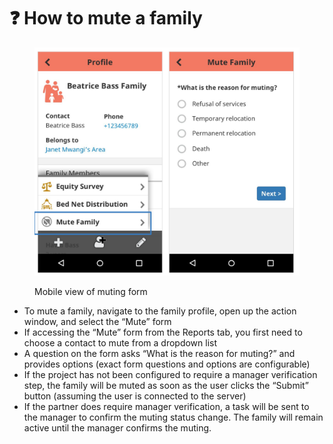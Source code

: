# ❓ How to mute a family

<figure><img src="../.gitbook/assets/image (2).png" alt=""><figcaption><p>Mobile view of muting form</p></figcaption></figure>



* To mute a family, navigate to the family profile, open up the action window, and select the “Mute” form
* If accessing the “Mute” form from the Reports tab, you first need to choose a contact to mute from a dropdown list
* A question on the form asks “What is the reason for muting?” and provides options (exact form questions and options are configurable)
* &#x20;If the project has not been configured to require a manager verification step, the family will be muted as soon as the user clicks the “Submit” button (assuming the user is connected to the server)
* If the partner does require manager verification, a task will be sent to the manager to confirm the muting status change. The family will remain active until the manager confirms the muting.
